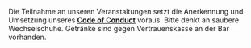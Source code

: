 Die Teilnahme an unseren Veranstaltungen setzt die Anerkennung und Umsetzung unseres **[Code of Conduct](../Code_of_Conduct_-_Kurse.pdf)** voraus.
Bitte denkt an saubere Wechselschuhe.
Getränke sind gegen Vertrauenskasse an der Bar vorhanden.